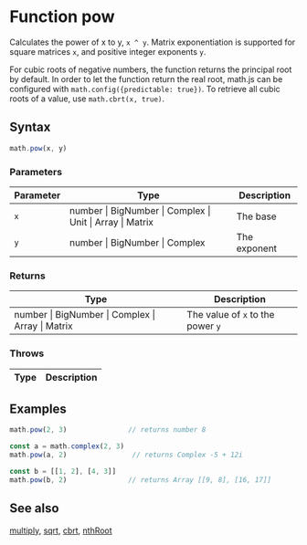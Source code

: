 <!-- Note: This file is automatically generated from source code comments. Changes made in this file will be overridden. -->

# Function pow

Calculates the power of x to y, `x ^ y`.
Matrix exponentiation is supported for square matrices `x`, and positive
integer exponents `y`.

For cubic roots of negative numbers, the function returns the principal
root by default. In order to let the function return the real root,
math.js can be configured with `math.config({predictable: true})`.
To retrieve all cubic roots of a value, use `math.cbrt(x, true)`.


## Syntax

```js
math.pow(x, y)
```

### Parameters

Parameter | Type | Description
--------- | ---- | -----------
`x` | number &#124; BigNumber &#124; Complex &#124; Unit &#124; Array &#124; Matrix | The base
`y` | number &#124; BigNumber &#124; Complex | The exponent

### Returns

Type | Description
---- | -----------
number &#124; BigNumber &#124; Complex &#124; Array &#124; Matrix | The value of `x` to the power `y`


### Throws

Type | Description
---- | -----------


## Examples

```js
math.pow(2, 3)               // returns number 8

const a = math.complex(2, 3)
math.pow(a, 2)                // returns Complex -5 + 12i

const b = [[1, 2], [4, 3]]
math.pow(b, 2)               // returns Array [[9, 8], [16, 17]]
```


## See also

[multiply](multiply.md),
[sqrt](sqrt.md),
[cbrt](cbrt.md),
[nthRoot](nthRoot.md)
